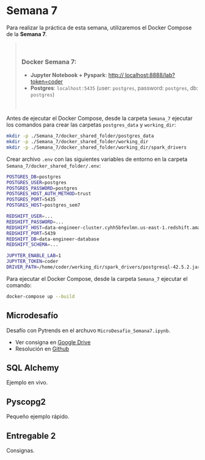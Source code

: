 # Semana 7

Para realizar la práctica de esta semana, utilizaremos el Docker Compose de la **Semana 7**.

> &nbsp;
>
> ### Docker Semana 7:
> * **Jupyter Notebook + Pyspark**: [http:// localhost:8888/lab?token=coder](http://localhost:8888/lab?token=coder)
> * **Postgres**: `localhost:5435` (user: `postgres`, password: `postgres`, db: `postgres`)
>
> &nbsp;

Antes de ejecutar el Docker Compose, desde la carpeta `Semana_7` ejecutar los comandos para crear las carpetas `postgres_data` y `working_dir`:

```bash
mkdir -p ./Semana_7/docker_shared_folder/postgres_data
mkdir -p ./Semana_7/docker_shared_folder/working_dir
mkdir -p ./Semana_7/docker_shared_folder/working_dir/spark_drivers
```

Crear archivo `.env` con las siguientes variables de entorno en la carpeta `Semana_7/docker_shared_folder/.env`:

```bash
POSTGRES_DB=postgres
POSTGRES_USER=postgres
POSTGRES_PASSWORD=postgres
POSTGRES_HOST_AUTH_METHOD=trust
POSTGRES_PORT=5435
POSTGRES_HOST=postgres_sem7

REDSHIFT_USER=...
REDSHIFT_PASSWORD=...
REDSHIFT_HOST=data-engineer-cluster.cyhh5bfevlmn.us-east-1.redshift.amazonaws.com
REDSHIFT_PORT=5439
REDSHIFT_DB=data-engineer-database
REDSHIFT_SCHEMA=...

JUPYTER_ENABLE_LAB=1
JUPYTER_TOKEN=coder
DRIVER_PATH=/home/coder/working_dir/spark_drivers/postgresql-42.5.2.jar
```

Para ejecutar el Docker Compose, desde la carpeta `Semana_7` ejecutar el comando:

```bash
docker-compose up --build
```

## Microdesafío

Desafío con Pytrends en el archuvo `MicroDesafio_Semana7.ipynb`.
* Ver consigna en [Google Drive](https://docs.google.com/presentation/d/1qJq38395QNSCTTvzzRVRXzRLgZIjvXTk3ZKpTWqj6Mw/edit?usp=sharing)
* Resolución en [Github](https://github.com/CoderContenidos/Data.Engineering/blob/main/Semana%207/MicroDesafio_Semana7.ipynb)

## SQL Alchemy
Ejemplo en vivo.

## Pyscopg2
Pequeño ejemplo rápido.

## Entregable 2
Consignas.